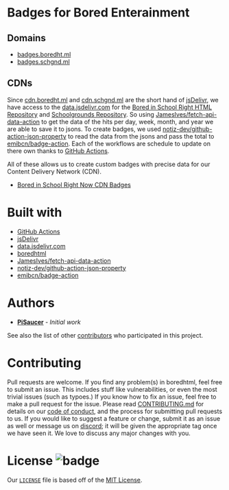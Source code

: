 # Badges for Bored Enterainment

## Domains
- [badges.boredht.ml](https://badges.boredht.ml/)
- [badges.schgnd.ml](https://badges.schgnd.ml/)

## CDNs

Since [cdn.boredht.ml](https://cdn.boredht.ml/) and [cdn.schgnd.ml](https://cdn.schgnd.ml/) are the short hand of [jsDelivr](https://www.jsdelivr.com/), we have access to the [data.jsdelivr.com](https://github.com/jsdelivr/data.jsdelivr.com) for the [Bored in School Right HTML Repository](https://www.github.com/pisaucer/boredhtml) and [Schoolgrounds Repository](https://github.com/Bored-Entertainment/Schoolgrounds). So using [JamesIves/fetch-api-data-action](https://github.com/marketplace/actions/fetch-api-data) to get the data of the hits per day, week, month, and year we are able to save it to jsons. To create badges, we used [notiz-dev/github-action-json-property](https://github.com/marketplace/actions/get-json-property) to read the data from the jsons and pass the total to [emibcn/badge-action](https://github.com/marketplace/actions/badge-action). Each of the workflows are schedule to update on there own thanks to [GitHub Actions](https://github.com/features/actions). 

All of these allows us to create custom badges with precise data for our Content Delivery Network (CDN).

- [Bored in School Right Now CDN Badges](bored/)

# Built with
- [GitHub Actions](https://github.com/features/actions)
- [jsDelivr](https://www.jsdelivr.com/)
- [data.jsdelivr.com](https://github.com/jsdelivr/data.jsdelivr.com)
- [boredhtml](https://www.github.com/pisaucer/boredhtml)
- [JamesIves/fetch-api-data-action](https://github.com/marketplace/actions/fetch-api-data)
- [notiz-dev/github-action-json-property](https://github.com/marketplace/actions/get-json-property)
- [emibcn/badge-action](https://github.com/marketplace/actions/badge-action)

# Authors

- **[PiSaucer](https://github.com/PiSaucer)** - *Initial work*

See also the list of other [contributors](https://github.com/Bored-Entertainment/cdn-badge/contributors) who participated in this project.

# Contributing

Pull requests are welcome. If you find any problem(s) in boredhtml, feel free to submit an issue. This includes stuff like vulnerabilities, or even the most trivial issues (such as typoes.) If you know how to fix an issue, feel free to make a pull request for the issue. Please read [CONTRIBUTING.md](CONTRIBUTING.md) for details on our [code of conduct](CODE_OF_CONDUCT.md), and the process for submitting pull requests to us. If you would like to suggest a feature or change, submit it as an issue as well or message us on [discord](https://discord.com/invite/7qTNdXd); it will be given the appropriate tag once we have seen it. We love to discuss any major changes with you.

# License ![badge](https://badgen.net/github/license/Bored-Entertainment/cdn-badge)

Our [`LICENSE`](LICENSE) file is based off of the [MIT License](https://choosealicense.com/licenses/mit/).
